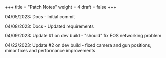 +++
title = "Patch Notes"
weight = 4
draft = false
+++

04/05/2023: Docs - Initial commit     
     
04/08/2023: Docs - Updated requirements

04/09/2023: Update #1 on dev build - "should" fix EOS networking problem     
     
04/22/2023: Update #2 on dev build - fixed camera and gun positions, minor fixes and performance improvements